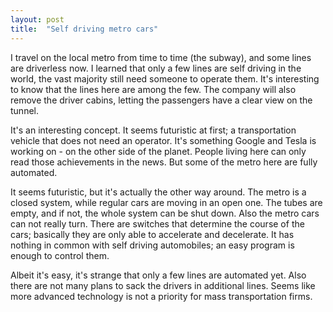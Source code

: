 ```yaml
---
layout: post
title:  "Self driving metro cars"
---
```


I travel on the local metro from time to time (the subway), and some lines are
driverless now. I learned that only a few lines are self driving in the world, the vast majority
still need someone to operate them. It's interesting to know that the lines here are among the
few. The company will also remove the driver cabins, letting the passengers have a clear
view on the tunnel.

It's an interesting concept. It seems futuristic at first; a transportation vehicle that does
not need an operator. It's something Google and Tesla is working on - on the other side of the planet.
People living here can only read those achievements in the news. But some of the metro here
are fully automated.

It seems futuristic, but it's actually the other way around. The metro is a closed system, while
regular cars are moving in an open one. The tubes are empty, and if not, the whole system can
be shut down. Also the metro cars can not really turn. There are switches that determine the course of
the cars; basically they are only able to accelerate and decelerate. It has nothing in common with
self driving automobiles; an easy program is enough to control them.

Albeit it's easy, it's strange that only a few lines are automated yet. Also there are not many plans
to sack the drivers in additional lines. Seems like more advanced technology is not a priority
for mass transportation firms.
